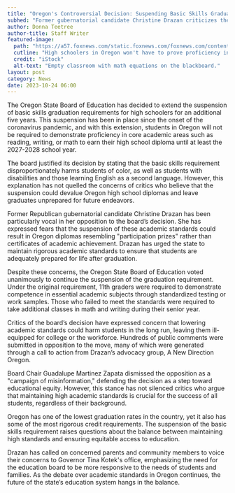 ```yaml
---
title: "Oregon's Controversial Decision: Suspending Basic Skills Graduation Requirement"
subhed: "Former gubernatorial candidate Christine Drazan criticizes the Oregon State Board of Education for potentially devaluing high school diplomas."
author: Donna Teetree
author-title: Staff Writer
featured-image: 
  path: "https://a57.foxnews.com/static.foxnews.com/foxnews.com/content/uploads/2021/11/720/405/school-classroom.jpg?ve=1&tl=1"
  cutline: "High schoolers in Oregon won't have to prove proficiency in math, reading or writing in order to graduate until at least 2029."
  credit: "iStock"
  alt-text: "Empty classroom with math equations on the blackboard."
layout: post
category: News
date: 2023-10-24 06:00
---
```


The Oregon State Board of Education has decided to extend the suspension of basic skills graduation requirements for high schoolers for an additional five years. This suspension has been in place since the onset of the coronavirus pandemic, and with this extension, students in Oregon will not be required to demonstrate proficiency in core academic areas such as reading, writing, or math to earn their high school diploma until at least the 2027-2028 school year.

The board justified its decision by stating that the basic skills requirement disproportionately harms students of color, as well as students with disabilities and those learning English as a second language. However, this explanation has not quelled the concerns of critics who believe that the suspension could devalue Oregon high school diplomas and leave graduates unprepared for future endeavors.

Former Republican gubernatorial candidate Christine Drazan has been particularly vocal in her opposition to the board’s decision. She has expressed fears that the suspension of these academic standards could result in Oregon diplomas resembling "participation prizes" rather than certificates of academic achievement. Drazan has urged the state to maintain rigorous academic standards to ensure that students are adequately prepared for life after graduation.

Despite these concerns, the Oregon State Board of Education voted unanimously to continue the suspension of the graduation requirement. Under the original requirement, 11th graders were required to demonstrate competence in essential academic subjects through standardized testing or work samples. Those who failed to meet the standards were required to take additional classes in math and writing during their senior year.

Critics of the board’s decision have expressed concern that lowering academic standards could harm students in the long run, leaving them ill-equipped for college or the workforce. Hundreds of public comments were submitted in opposition to the move, many of which were generated through a call to action from Drazan’s advocacy group, A New Direction Oregon.

Board Chair Guadalupe Martinez Zapata dismissed the opposition as a "campaign of misinformation," defending the decision as a step toward educational equity. However, this stance has not silenced critics who argue that maintaining high academic standards is crucial for the success of all students, regardless of their background.

Oregon has one of the lowest graduation rates in the country, yet it also has some of the most rigorous credit requirements. The suspension of the basic skills requirement raises questions about the balance between maintaining high standards and ensuring equitable access to education.

Drazan has called on concerned parents and community members to voice their concerns to Governor Tina Kotek's office, emphasizing the need for the education board to be more responsive to the needs of students and families. As the debate over academic standards in Oregon continues, the future of the state’s education system hangs in the balance.
